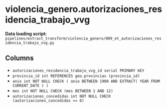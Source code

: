 # violencia_genero.autorizaciones_residencia_trabajo_vvg

**Data loading script:** `pipelines/extract_transform/violencia_genero/009_et_autorizaciones_residencia_trabajo_vvg.py`

## Columns

- `autorizaciones_residencia_trabajo_vvg_id serial PRIMARY KEY`
- `provincia_id int REFERENCES geo.provincias (provincia_id)`
- `anio int NOT NULL CHECK ( anio BETWEEN 1900 AND EXTRACT( YEAR FROM CURRENT_DATE ) )`
- `mes int NOT NULL CHECK (mes BETWEEN 1 AND 12)`
- `autorizaciones_concedidas int NOT NULL CHECK (autorizaciones_concedidas >= 0)`

